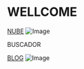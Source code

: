 # WELLCOME

[NUBE](https://ciudaddelabogado.org) ![Image](https://github.com/lawyercity/web/blob/master/cloud.jpg=1x1)  

BUSCADOR  

[BLOG](https://ciudaddelabogado.org/index.php/apps/cms_pico/pico/lab) ![Image](https://github.com/lawyercity/web/blob/master/paper-2199502_640.jpg=1x1)  
